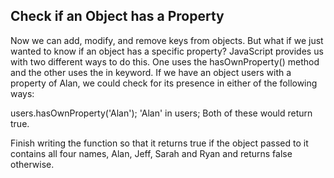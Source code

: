 ## Check if an Object has a Property

Now we can add, modify, and remove keys from objects. But what if we just wanted to know if an object has a specific property? JavaScript provides us with two different ways to do this. One uses the hasOwnProperty() method and the other uses the in keyword. If we have an object users with a property of Alan, we could check for its presence in either of the following ways:

users.hasOwnProperty('Alan');
'Alan' in users;
Both of these would return true.

Finish writing the function so that it returns true if the object passed to it contains all four names, Alan, Jeff, Sarah and Ryan and returns false otherwise.